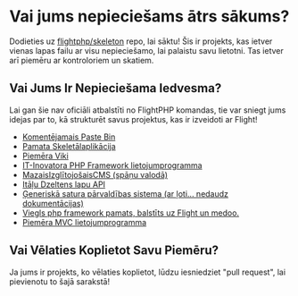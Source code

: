 # Vai jums nepieciešams ātrs sākums?

Dodieties uz [flightphp/skeleton](https://github.com/flightphp/skeleton) repo, lai sāktu! Šis ir projekts, kas ietver vienas lapas failu ar visu nepieciešamo, lai palaistu savu lietotni. Tas ietver arī piemēru ar kontroloriem un skatiem.

## Vai Jums Ir Nepieciešama Iedvesma?

Lai gan šie nav oficiāli atbalstīti no FlightPHP komandas, tie var sniegt jums idejas par to, kā strukturēt savus projektus, kas ir izveidoti ar Flight!

- [Komentējamais Paste Bin](https://github.com/n0nag0n/commie2)
- [Pamata Skeletālaplikācija](https://github.com/markhughes/flight-skeleton)
- [Piemēra Viki](https://github.com/Skayo/FlightWiki)
- [IT-Inovatora PHP Framework lietojumprogramma](https://github.com/itinnovator/myphp-app)
- [MazaisIzglītojošaisCMS (spāņu valodā)](https://github.com/casgin/LittleEducationalCMS)
- [Itāļu Dzeltens lapu API](https://github.com/chiccomagnus/PGAPI)
- [Ģeneriskā satura pārvaldības sistema (ar ļoti... nedaudz dokumentācijas)](https://github.com/recepuncu/cms)
- [Viegls php framework pamats, balstīts uz Flight un medoo.](https://github.com/ycrao/tinyme)
- [Piemēra MVC lietojumprogramma](https://github.com/paddypei/Flight-MVC)

## Vai Vēlaties Koplietot Savu Piemēru?

Ja jums ir projekts, ko vēlaties koplietot, lūdzu iesniedziet "pull request", lai pievienotu to šajā sarakstā!